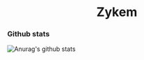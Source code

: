 
<h1 align="center">Zykem</h1>

<p align="center">

</p>


### Github stats
![Anurag's github stats](https://github-readme-stats.vercel.app/api?username=Zykem&count_private=true&show_icons=true?theme=buefy)


<br />


